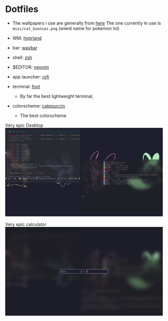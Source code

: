 # Dotfiles

- The wallpapers i use are generally from [here](https://github.com/Gingeh/wallpapers)
The one currently in use is `misc/cat_bunnies.png` (wierd name for pokemon lol)

- WM: [hyprland](https://github.com/hyprwm/Hyprland)
- bar: [waybar](https://github.com/Alexays/Waybar/)
- shell: [zsh](https://www.zsh.org/)
- $EDITOR: [neovim](https://neovim.io)
- app launcher: [rofi](https://github.com/DaveDavenport/rofi)
- terminal: [foot](https://codeberg.org/dnkl/foot)
    - By far the best lightweight terminal,
- colorscheme: [catppuccin](https://github.com/catppuccin/catppuccin)
    - The best colorscheme

Very epic Desktop
![Screenshot](./Pictures/system-images/dotfiles.png)

Very epic calculator
![Screenshot](./Pictures/system-images/dotfiles-calc.png)
